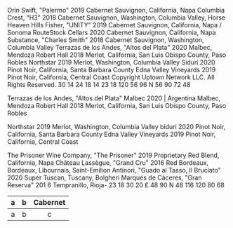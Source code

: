 
Orin Swift, "Palermo" 2019
Cabernet Sauvignon, California, Napa
Columbia Crest, "H3" 2018
Cabernet Sauvignon, Washington, Columbia Valley, Horse Heaven Hills
Fisher, "UNITY" 2019
Cabernet Sauvignon, California, Napa / Sonoma
RouteStock Cellars 2020
Cabernet Sauvignon, California, Napa
Substance, "Charles Smith" 2018
Cabernet Sauvignon, Washington, Columbia Valley
Terrazas de los Andes, "Altos del Plata" 2020
Malbec, Mendoza
Robert Hall 2018
Merlot, California, San Luis Obispo County, Paso Robles
Northstar 2019
Merlot, Washington, Columbia Valley
Siduri 2020
Pinot Noir, California, Santa Barbara County
Edna Valley Vineyards 2019
Pinot Noir, California, Central Coast
Copyright Uptown Network LLC. All Rights Reserved.
30
14
24
18
14
23
18
120
56
96
N
56
90
72
48

Terrazas de los Andes, "Altos del Plata" Malbec 2020 | Argentina
Malbec, Mendoza
Robert Hall 2018
Merlot, California, San Luis Obispo County, Paso Robles

Northstar 2019
Merlot, Washington, Columbia Valley
biduri 2020
Pinot Noir, California, Santa Barbara County
Edna Valley Vineyards 2019
Pinot Noir, California, Central Coast


The Prisoner Wine Company, "The Prisoner" 2019
Proprietary Red Blend, California, Napa
Château Lassègue, "Grand Cru" 2016
Red Bordeaux, Bordeaux, Libournais, Saint-Emilion
Antinori, "Guado al Tasso, Il Bruciato" 2020
Super Tuscan, Tuscany, Bolgheri
Marqués de Cáceres, "Gran Reserva" 201 6
Tempranillo, Rioja-
23
18
30
20
£
48
90
N
48
116
120
80
68

a | b | Cabernet
:-:|:-:|:-:
a|b|c